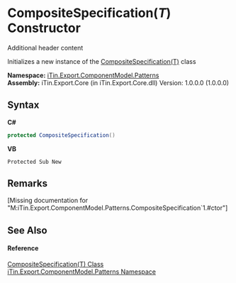 # CompositeSpecification(*T*) Constructor 
Additional header content 

Initializes a new instance of the <a href="T_iTin_Export_ComponentModel_Patterns_CompositeSpecification_1">CompositeSpecification(T)</a> class

**Namespace:**&nbsp;<a href="N_iTin_Export_ComponentModel_Patterns">iTin.Export.ComponentModel.Patterns</a><br />**Assembly:**&nbsp;iTin.Export.Core (in iTin.Export.Core.dll) Version: 1.0.0.0 (1.0.0.0)

## Syntax

**C#**<br />
``` C#
protected CompositeSpecification()
```

**VB**<br />
``` VB
Protected Sub New
```


## Remarks
\[Missing <remarks> documentation for "M:iTin.Export.ComponentModel.Patterns.CompositeSpecification`1.#ctor"\]

## See Also


#### Reference
<a href="T_iTin_Export_ComponentModel_Patterns_CompositeSpecification_1">CompositeSpecification(T) Class</a><br /><a href="N_iTin_Export_ComponentModel_Patterns">iTin.Export.ComponentModel.Patterns Namespace</a><br />